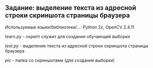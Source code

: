 <h2>Задание: выделение текста из адресной строки скриншота страницы браузера</h2>
<p>Используемые языки/библиотеки/...: Python 2x, OpenCV 2.4.11</p>
<p><i>learn.py</i> - скрипт служит для создания обучающей выборки</p>
<p><i>test.py</i> - выделение текста из адресной строки скриншота страницы браузера</p>
<p><i>pic</i> - папка со скриншотами (для создания выборки)</p>
